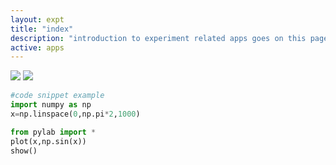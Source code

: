 ```yaml
---
layout: expt
title: "index"
description: "introduction to experiment related apps goes on this page"
active: apps
---
```



![]("images/accessories.png")
![]("images/schematic.svg")

```python
#code snippet example
import numpy as np
x=np.linspace(0,np.pi*2,1000)

from pylab import *
plot(x,np.sin(x))
show()
```
